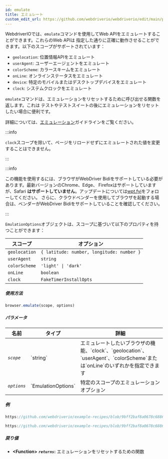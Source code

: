 ```yaml
---
id: emulate
title: エミュレート
custom_edit_url: https://github.com/webdriverio/webdriverio/edit/main/packages/webdriverio/src/commands/browser/emulate.ts
---
```


WebdriverIOでは、`emulate`コマンドを使用してWeb APIをエミュレートすることができます。これらのWeb APIは
指定した通りに正確に動作させることができます。以下のスコープがサポートされています：

- `geolocation`: 位置情報APIをエミュレート
- `userAgent`: ユーザーエージェントをエミュレート
- `colorScheme`: カラースキームをエミュレート
- `onLine`: オンラインステータスをエミュレート
- `device`: 特定のモバイルまたはデスクトップデバイスをエミュレート
- `clock`: システムクロックをエミュレート

`emulate`コマンドは、エミュレーションをリセットするために呼び出せる関数を返します。これは
テストやテストスイートの後にエミュレーションをリセットしたい場合に便利です。

詳細については、[エミュレーション](/docs/emulation)ガイドラインをご覧ください。

:::info

`clock`スコープを除いて、ページをリロードせずにエミュレートされた値を変更することはできません。

:::

:::info

この機能を使用するには、ブラウザがWebDriver Bidiをサポートしている必要があります。最新バージョンのChrome、Edge、
Firefoxはサポートしていますが、Safari __はサポートしていません__。アップデートについては[wpt.fyi](https://wpt.fyi/results/webdriver/tests/bidi/script/add_preload_script/add_preload_script.py?label=experimental&label=master&aligned)をフォローしてください。
さらに、クラウドベンダーを使用してブラウザを起動する場合は、ベンダーがWebDriver Bidiをサポートしていることを確認してください。

:::

`EmulationOptions`オブジェクトは、スコープに基づいて以下のプロパティを持つことができます：

| スコープ       | オプション                                       |
|---------------|--------------------------------------------------|
| `geolocation` | `{ latitude: number, longitude: number }`        |
| `userAgent`   | `string`                                         |
| `colorScheme` | `'light' \| 'dark'`                              |
| `onLine`      | `boolean`                                        |
| `clock`       | `FakeTimerInstallOpts`                           |

##### 使用方法

```js
browser.emulate(scope, options)
```

##### パラメータ

<table>
  <thead>
    <tr>
      <th>名前</th><th>タイプ</th><th>詳細</th>
    </tr>
  </thead>
  <tbody>
    <tr>
      <td><code><var>scope</var></code></td>
      <td>`string`</td>
      <td>エミュレートしたいブラウザの機能、`clock`、`geolocation`、`userAgent`、`colorScheme`または`onLine`のいずれかを指定できます</td>
    </tr>
    <tr>
      <td><code><var>options</var></code></td>
      <td>`EmulationOptions`</td>
      <td>特定のスコープのエミュレーションオプション</td>
    </tr>
  </tbody>
</table>

##### 例

```js reference title="example.js" useHTTPS
https://github.com/webdriverio/example-recipes/blob/9bff2baf8a0678c6886f8591d9fc8dea201895d3/emulate/example.js#L4-L18
```

```js reference title="example.js" useHTTPS
https://github.com/webdriverio/example-recipes/blob/9bff2baf8a0678c6886f8591d9fc8dea201895d3/emulate/example.js#L20-L36
```

##### 戻り値

- **&lt;Function&gt;**
            **<code><var>returns</var></code>:**   エミュレーションをリセットするための関数